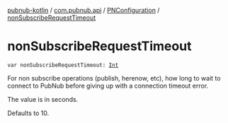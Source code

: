 [pubnub-kotlin](../../index.md) / [com.pubnub.api](../index.md) / [PNConfiguration](index.md) / [nonSubscribeRequestTimeout](./non-subscribe-request-timeout.md)

# nonSubscribeRequestTimeout

`var nonSubscribeRequestTimeout: `[`Int`](https://kotlinlang.org/api/latest/jvm/stdlib/kotlin/-int/index.html)

For non subscribe operations (publish, herenow, etc),
how long to wait to connect to PubNub before giving up with a connection timeout error.

The value is in seconds.

Defaults to 10.

